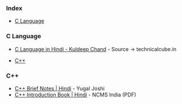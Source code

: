### Index

 * [C Language](#C)

### <a id="c"></a>C Language

* [C Language in Hindi - Kuldeep Chand](https://drive.google.com/file/d/1uS1weTyWshzvuIlvwuew5Cma7U1r2h7w/view) - Source -> technicalcube.in

* [C++](#cpp)


### <a id="cpp"></a>C++

* [C++ Brief Notes \| Hindi](https://ehindistudy.com/2020/12/01/cpp-notes-in-hindi/) - Yugal Joshi
* [C++ Introduction Book \| Hindi](https://ncsmindia.com/wp-content/uploads/2012/04/c++-hindi.pdf) - NCMS India (PDF)
